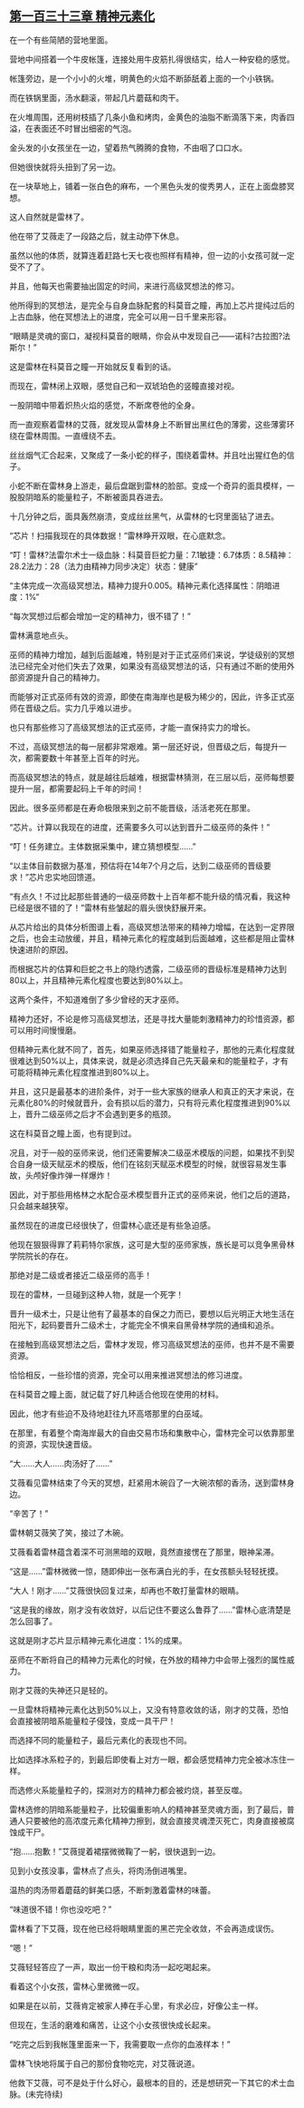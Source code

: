 ## [第一百三十三章 精神元素化](https://www.xxbiquge.com/11_11222/8740977.html)


  在一个有些简陋的营地里面。

  营地中间搭着一个牛皮帐篷，连接处用牛皮筋扎得很结实，给人一种安稳的感觉。

  帐篷旁边，是一个小小的火堆，明黄色的火焰不断舔舐着上面的一个小铁锅。

  而在铁锅里面，汤水翻滚，带起几片蘑菇和肉干。

  在火堆周围，还用树枝插了几条小鱼和烤肉，金黄色的油脂不断滴落下来，肉香四溢，在表面还不时冒出细密的气泡。

  金头发的小女孩坐在一边，望着热气腾腾的食物，不由咽了口口水。

  但她很快就将头扭到了另一边。

  在一块草地上，铺着一张白色的麻布，一个黑色头发的俊秀男人，正在上面盘膝冥想。

  这人自然就是雷林了。

  他在带了艾薇走了一段路之后，就主动停下休息。

  虽然以他的体质，就算连着赶路七天七夜也照样有精神，但一边的小女孩可就一定受不了了。

  并且，他每天也需要抽出固定的时间，来进行高级冥想法的修习。

  他所得到的冥想法，是完全与自身血脉配套的科莫音之瞳，再加上芯片提纯过后的上古血脉，他在冥想法上的进度，完全可以用一日千里来形容。

  “眼睛是灵魂的窗口，凝视科莫音的眼睛，你会从中发现自己——诺科?古拉图?法斯尔！”

  这是雷林在科莫音之瞳一开始就反复看到的话。

  而现在，雷林闭上双眼，感觉自己和一双琥珀色的竖瞳直接对视。

  一股阴暗中带着炽热火焰的感觉，不断席卷他的全身。

  而一直观察着雷林的艾薇，就发现从雷林身上不断冒出黑红色的薄雾，这些薄雾环绕在雷林周围。一直缠绕不去。

  丝丝烟气汇合起来，又聚成了一条小蛇的样子，围绕着雷林。并且吐出猩红色的信子。

  小蛇不断在雷林身上游走，最后盘踞到雷林的脸部。变成一个奇异的面具模样，一股股阴暗系的能量粒子，不断被面具吞进去。

  十几分钟之后，面具轰然崩溃，变成丝丝黑气，从雷林的七窍里面钻了进去。

  “芯片！扫描我现在的具体数据！”雷林睁开双眼，在心底默念。

  “叮！雷林?法雷尔术士一级血脉：科莫音巨蛇力量：7.1敏捷：6.7体质：8.5精神：28.2法力：28（法力由精神力同步决定）状态：健康”

  “主体完成一次高级冥想法，精神力提升0.005。精神元素化选择属性：阴暗进度：1%”

  “每次冥想过后都会增加一定的精神力，很不错了！”

  雷林满意地点头。

  巫师的精神力增加，越到后面越难，特别是对于正式巫师们来说，学徒级别的冥想法已经完全对他们失去了效果，如果没有高级冥想法的话，只有通过不断的使用外部资源提升自己的精神力。

  而能够对正式巫师有效的资源，即使在南海岸也是极为稀少的，因此，许多正式巫师在晋级之后。实力几乎难以进步。

  也只有那些修习了高级冥想法的正式巫师，才能一直保持实力的增长。

  不过，高级冥想法的每一层都非常艰难。第一层还好说，但晋级之后，每提升一次，都需要数十年甚至上百年的时光。

  而高级冥想法的特点，就是越往后越难，根据雷林猜测，在三层以后，巫师每想要提升一层，都需要起码上千年的时间！

  因此。很多巫师都是在寿命极限来到之前不能晋级，活活老死在那里。

  “芯片。计算以我现在的进度，还需要多久可以达到晋升二级巫师的条件！”

  “叮！任务建立。主体数据采集中，建立猜想模型……”

  “以主体目前数据为基准，预估将在14年7个月之后，达到二级巫师的晋级要求！”芯片忠实地回馈道。

  “有点久！不过比起那些普通的一级巫师数十上百年都不能升级的情况看，我这种已经是很不错的了！”雷林有些皱起的眉头很快舒展开来。

  从芯片给出的具体分析图谱上看，高级冥想法带来的精神力增幅，在达到一定界限之后，也会主动放缓，并且，精神元素化的程度越到后面越难，这些都是阻止雷林快速进阶的原因。

  而根据芯片的估算和巨蛇之书上的隐约透露，二级巫师的晋级标准是精神力达到80以上，并且精神元素化程度也要达到80%以上。

  这两个条件，不知道难倒了多少曾经的天才巫师。

  精神力还好，不论是修习高级冥想法，还是寻找大量能刺激精神力的珍惜资源，都可以用时间慢慢磨。

  但精神元素化就不同了，首先，如果巫师选择错了能量粒子，那他的元素化程度就很难达到50%以上，具体来说，就是必须选择自己先天最亲和的能量粒子，才有可能将精神元素化程度推进到80%以上。

  并且，这只是最基本的进阶条件，对于一些大家族的继承人和真正的天才来说，在元素化80%的时候就晋升，会有损以后的潜力，只有将元素化程度推进到90%以上，晋升二级巫师之后才不会遇到更多的瓶颈。

  这在科莫音之瞳上面，也有提到过。

  况且，对于一般的巫师来说，他们还需要解决二级巫术模版的问题，如果找不到契合自身一级天赋巫术的模版，他们在铭刻天赋巫术模型的时候，就很容易发生事故，头颅好像炸弹一样爆炸！

  因此，对于那些用格林之水配合巫术模型晋升正式的巫师来说，他们之后的道路，只会越来越狭窄。

  虽然现在的进度已经很快了，但雷林心底还是有些急迫感。

  他现在狠狠得罪了莉莉特尔家族，这可是大型的巫师家族，族长是可以竞争黑骨林学院院长的存在。

  那绝对是二级或者接近二级巫师的高手！

  现在的雷林，一旦碰到这种人物，就是一个死字！

  晋升一级术士，只是让他有了最基本的自保之力而已，要想以后光明正大地生活在阳光下，起码要晋升二级术士，才能完全不惧来自黑骨林学院的通缉和追杀。

  在接触到高级冥想法之后，雷林才发现，修习高级冥想法的巫师，也并不是不需要资源。

  恰恰相反，一些珍惜的资源，完全可以用来推进冥想法的修习进度。

  在科莫音之瞳上面，就记载了好几种适合他现在使用的材料。

  因此，他才有些迫不及待地赶往九环高塔那里的白巫域。

  在那里，有着整个南海岸最大的自由交易市场和集散中心，雷林完全可以依靠那里的资源，实现快速晋级。

  “大……大人……肉汤好了……”

  艾薇看见雷林结束了今天的冥想，赶紧用木碗舀了一大碗浓郁的香汤，送到雷林身边。

  “辛苦了！”

  雷林朝艾薇笑了笑，接过了木碗。

  艾薇看着雷林蕴含着深不可测黑暗的双眼，竟然直接愣在了那里，眼神呆滞。

  “这是……”雷林微微一惊，随即伸出一张布满白光的手，在女孩额头轻轻抚摸。

  “大人！刚才……”艾薇很快回复过来，却再也不敢打量雷林的眼睛。

  “这是我的缘故，刚才没有收敛好，以后记住不要这么鲁莽了……”雷林心底清楚是怎么回事了。

  这就是刚才芯片显示精神元素化进度：1%的成果。

  巫师在不断将自己的精神力元素化的时候，在外放的精神力中会带上强烈的属性威力。

  刚才艾薇的失神还只是轻的。

  一旦雷林将精神元素化达到50%以上，又没有特意收敛的话，刚才的艾薇，恐怕会直接被阴暗系能量粒子侵蚀，变成一具干尸！

  而选择不同的能量粒子，最后元素化的表现也不同。

  比如选择冰系粒子的，到最后即使看上对方一眼，都会感觉精神力完全被冰冻住一样。

  而选修火系能量粒子的，探测对方的精神力都会被灼烧，甚至反噬。

  雷林选修的阴暗系能量粒子，比较偏重影响人的精神甚至灵魂方面，到了最后，普通人只要被他的高浓度元素化精神力擦到，就会直接灵魂湮灭死亡，肉身直接被腐蚀成干尸。

  “抱……抱歉！”艾薇提着裙摆微微鞠了一躬，很快退到一边。

  见到小女孩没事，雷林点了点头，将肉汤倒进嘴里。

  温热的肉汤带着蘑菇的鲜美口感，不断刺激着雷林的味蕾。

  “味道很不错！你也没吃吧？”

  雷林看了下艾薇，现在他已经将眼睛里面的黑芒完全收敛，不会再造成误伤。

  “嗯！”

  艾薇轻轻答应了一声，取出一份干粮和肉汤一起吃喝起来。

  看着这个小女孩，雷林心里微微一叹。

  如果是在以前，艾薇肯定被家人捧在手心里，有求必应，好像公主一样。

  但现在，生活的磨难和痛苦，让这个小女孩很快成长起来。

  “吃完之后到我帐篷里面来一下，我需要取一点你的血液样本！”

  雷林飞快地将属于自己的那份食物吃完，对艾薇说道。

  他救下艾薇，可不是处于什么好心，最根本的目的，还是想研究一下其它的术士血脉。(未完待续)
